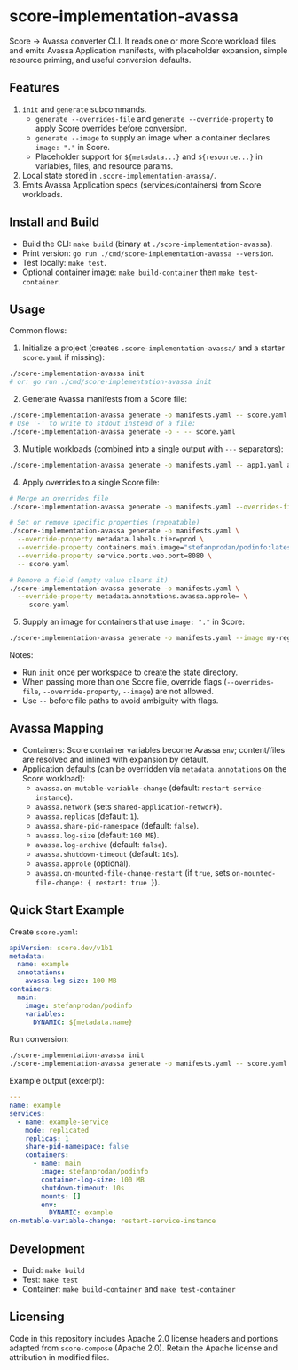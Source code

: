 # score-implementation-avassa

Score → Avassa converter CLI. It reads one or more Score workload files and emits Avassa Application manifests, with placeholder expansion, simple resource priming, and useful conversion defaults.

## Features

1. `init` and `generate` subcommands.
    - `generate --overrides-file` and `generate --override-property` to apply Score overrides before conversion.
    - `generate --image` to supply an image when a container declares `image: "."` in Score.
    - Placeholder support for `${metadata...}` and `${resource...}` in variables, files, and resource params.
2. Local state stored in `.score-implementation-avassa/`.
3. Emits Avassa Application specs (services/containers) from Score workloads.

## Install and Build

- Build the CLI: `make build` (binary at `./score-implementation-avassa`).
- Print version: `go run ./cmd/score-implementation-avassa --version`.
- Test locally: `make test`.
- Optional container image: `make build-container` then `make test-container`.

## Usage

Common flows:

1) Initialize a project (creates `.score-implementation-avassa/` and a starter `score.yaml` if missing):

```sh
./score-implementation-avassa init
# or: go run ./cmd/score-implementation-avassa init
```

2) Generate Avassa manifests from a Score file:

```sh
./score-implementation-avassa generate -o manifests.yaml -- score.yaml
# Use '-' to write to stdout instead of a file:
./score-implementation-avassa generate -o - -- score.yaml
```

3) Multiple workloads (combined into a single output with `---` separators):

```sh
./score-implementation-avassa generate -o manifests.yaml -- app1.yaml app2.yaml app3.yaml
```

4) Apply overrides to a single Score file:

```sh
# Merge an overrides file
./score-implementation-avassa generate -o manifests.yaml --overrides-file overrides.yaml -- score.yaml

# Set or remove specific properties (repeatable)
./score-implementation-avassa generate -o manifests.yaml \
  --override-property metadata.labels.tier=prod \
  --override-property containers.main.image="stefanprodan/podinfo:latest" \
  --override-property service.ports.web.port=8080 \
  -- score.yaml

# Remove a field (empty value clears it)
./score-implementation-avassa generate -o manifests.yaml \
  --override-property metadata.annotations.avassa.approle= \
  -- score.yaml
```

5) Supply an image for containers that use `image: "."` in Score:

```sh
./score-implementation-avassa generate -o manifests.yaml --image my-registry/my-image:tag -- score.yaml
```

Notes:
- Run `init` once per workspace to create the state directory.
- When passing more than one Score file, override flags (`--overrides-file`, `--override-property`, `--image`) are not allowed.
- Use `--` before file paths to avoid ambiguity with flags.

## Avassa Mapping

- Containers: Score container variables become Avassa `env`; content/files are resolved and inlined with expansion by default.
- Application defaults (can be overridden via `metadata.annotations` on the Score workload):
  - `avassa.on-mutable-variable-change` (default: `restart-service-instance`).
  - `avassa.network` (sets `shared-application-network`).
  - `avassa.replicas` (default: `1`).
  - `avassa.share-pid-namespace` (default: `false`).
  - `avassa.log-size` (default: `100 MB`).
  - `avassa.log-archive` (default: `false`).
  - `avassa.shutdown-timeout` (default: `10s`).
  - `avassa.approle` (optional).
  - `avassa.on-mounted-file-change-restart` (if `true`, sets `on-mounted-file-change: { restart: true }`).

## Quick Start Example

Create `score.yaml`:

```yaml
apiVersion: score.dev/v1b1
metadata:
  name: example
  annotations:
    avassa.log-size: 100 MB
containers:
  main:
    image: stefanprodan/podinfo
    variables:
      DYNAMIC: ${metadata.name}
```

Run conversion:

```sh
./score-implementation-avassa init
./score-implementation-avassa generate -o manifests.yaml -- score.yaml
```

Example output (excerpt):

```yaml
---
name: example
services:
  - name: example-service
    mode: replicated
    replicas: 1
    share-pid-namespace: false
    containers:
      - name: main
        image: stefanprodan/podinfo
        container-log-size: 100 MB
        shutdown-timeout: 10s
        mounts: []
        env:
          DYNAMIC: example
on-mutable-variable-change: restart-service-instance
```

## Development

- Build: `make build`
- Test: `make test`
- Container: `make build-container` and `make test-container`

## Licensing

Code in this repository includes Apache 2.0 license headers and portions adapted from `score-compose` (Apache 2.0). Retain the Apache license and attribution in modified files.
